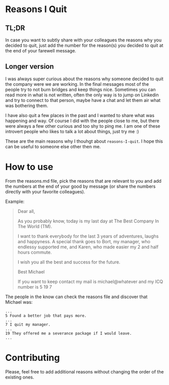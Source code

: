 # Reasons I Quit

## TL;DR
In case you want to subtly share with your colleagues the reasons why you decided to quit, just add the number for the reason(s) you decided to quit at the end of your farewell message.

## Longer version
I was always super curious about the reasons why someone decided to quit the company were we are working. In the final messages most of the people try to not burn bridges and keep things nice. Sometimes you can read more in what is not written, often the only way is to jump on Linkedin and try to connect to that person, maybe have a chat and let them air what was bothering them.

I have also quit a few places in the past and I wanted to share what was happening and way. Of course I did with the people close to me, but there were always a few other curious and too shy to ping me. I am one of these introvert people who likes to talk a lot about things, just try me :)

These are the main reasons why I thouhgt about `reasons-I-quit`. I hope this can be useful to someone else other then me.

# How to use

From the reasons.md file, pick the reasons that are relevant to you and add the numbers at the end of your good by message (or share the numbers directly with your favorite colleagues).

Example:

> Dear all,
>
>As you probably know, today is my last day at The Best Company In The World (TM).
>
>I want to thank everybody for the last 3 years of adventures, laughs and happyness. A special thank goes to Bort, my manager, who endlessy supported me, and Karen, who made easier my 2 and half hours commute. 
>
>I wish you all the best and success for the future.
>
>Best
>Michael
>
>If you want to keep contact my mail is michael@whatever and my ICQ number is 5 19 7


The people in the know can check the reasons file and discover that Michael was:

```
... 
5 Found a better job that pays more.
...
7 I quit my manager.
...
19 They offered me a severance package if I would leave.
...

```

# Contributing
Please, feel free to add additional reasons without changing the order of the existing ones.
